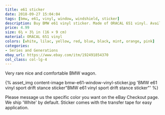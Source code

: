 ```yaml
---
title: e61 sticker
date: 2018-09-27 15:04:04
tags: [bmw, e61, vinyl, window, windshield, sticker]
description: Buy BMW e61 vinyl sticker. Made of ORACAL 651 vinyl. Available in different colors.
price: 4.99
size: 6¼ × 3½ in (16 × 9 cm)
material: ORACAL 651 vinyl
colors: [white, lilac, yellow, red, blue, black, mint, orange, pink]
categories:
- Series and Generations
ebay_url: https://www.ebay.com/itm/192491854370
col_class: col-lg-4
---
```


Very rare nice and comfortable BMW wagon.

<!-- more -->
{% asset_img content-image bmw-e61-window-vinyl-sticker.jpg 'BMW e61 vinyl sport drift stance sticker"BMW e61 vinyl sport drift stance sticker"' %}

Please message us the specific color you want on the eBay Checkout page. We ship 'White' by default. Sticker comes with the transfer tape for easy application.
